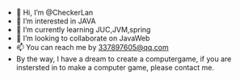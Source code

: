 - 👋 Hi, I’m @CheckerLan
- 👀 I’m interested in JAVA
- 🌱 I’m currently learning JUC,JVM,spring
- 💞️ I’m looking to collaborate on JavaWeb
- 📫 You can reach me by 337897605@qq.com
- By the way, I have a dream to create a computergame, if you are instersted in to make a computer game, please contact me.

<!---
CheckerLan/CheckerLan is a ✨ special ✨ repository because its `README.md` (this file) appears on your GitHub profile.
You can click the Preview link to take a look at your changes.
--->
